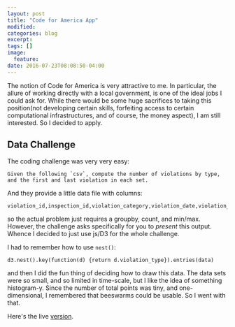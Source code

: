 ```yaml
---
layout: post
title: "Code for America App"
modified:
categories: blog
excerpt:
tags: []
image:
  feature:
date: 2016-07-23T08:08:50-04:00
---
```


The notion of Code for America is very attractive to me. In particular, the allure of working directly with a local government, is one of the ideal jobs I could ask for. While there would be some huge sacrifices to taking this position(not developing certain skills, forfeiting access to certain computational infrastructures, and of course, the money aspect), I am still interested. So I decided to apply. 

## Data Challenge

The coding challenge was very very easy:

~~~
Given the following `csv`, compute the number of violations by type, and the first and last violation in each set.
~~~

And they provide a little data file with columns:

~~~
violation_id,inspection_id,violation_category,violation_date,violation_date_closed,violation_type
~~~

so the actual problem just requires a groupby, count, and min/max. However, the challenge asks specifically for you to _present_ this output. Whence I decided to just use js/D3 for the whole challenge.

I had to remember how to use `nest()`:

~~~
d3.nest().key(function(d) {return d.violation_type}).entries(data)
~~~

and then I did the fun thing of deciding how to draw this data. The data sets were so small, and so limited in time-scale, but I like the idea of something histogram-y. Since the number of total points was tiny, and one-dimensional, I remembered that beeswarms could be usable. So I went with that.

Here's the live [version](http://bl.ocks.org/BBischof/a9e166f26ea11e01d838273e34a043b6).